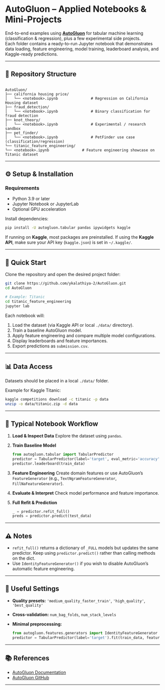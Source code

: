 # AutoGluon – Applied Notebooks & Mini-Projects

End-to-end examples using **[AutoGluon](https://auto.gluon.ai/)** for tabular machine learning (classification & regression), plus a few experimental side projects.  
Each folder contains a ready-to-run Jupyter notebook that demonstrates data loading, feature engineering, model training, leaderboard analysis, and Kaggle-ready predictions.

---

## 📁 Repository Structure

```

AutoGluon/
├── california housing price/
│   └── <notebook>.ipynb               # Regression on California Housing dataset
├── fraud_detection/
│   └── <notebook>.ipynb               # Binary classification for fraud detection
├── knot_theory/
│   └── <notebook>.ipynb               # Experimental / research sandbox
├── pet_finder/
│   └── <notebook>.ipynb               # PetFinder use case (classification/regression)
└── titanic_feature_engineering/
└── <notebook>.ipynb               # Feature engineering showcase on Titanic dataset

````

---

## ⚙️ Setup & Installation

### Requirements
- Python 3.9 or later
- Jupyter Notebook or JupyterLab
- Optional GPU acceleration

Install dependencies:
```bash
pip install -U autogluon.tabular pandas ipywidgets kaggle
````

If running on **Kaggle**, most packages are preinstalled.
If using the **Kaggle API**, make sure your API key (`kaggle.json`) is set in `~/.kaggle/`.

---

## 🚀 Quick Start

Clone the repository and open the desired project folder:

```bash
git clone https://github.com/ykalathiya-2/AutoGluon.git
cd AutoGluon

# Example: Titanic
cd titanic_feature_engineering
jupyter lab
```

Each notebook will:

1. Load the dataset (via Kaggle API or local `./data/` directory).
2. Train a baseline AutoGluon model.
3. Apply feature engineering and compare multiple model configurations.
4. Display leaderboards and feature importances.
5. Export predictions as `submission.csv`.

---

## 📊 Data Access

Datasets should be placed in a local `./data/` folder.

Example for Kaggle Titanic:

```bash
kaggle competitions download -c titanic -p data
unzip -o data/titanic.zip -d data
```

---

## 🧠 Typical Notebook Workflow

1. **Load & Inspect Data**
   Explore the dataset using `pandas`.

2. **Train Baseline Model**

   ```python
   from autogluon.tabular import TabularPredictor
   predictor = TabularPredictor(label='target', eval_metric='accuracy').fit(train_data)
   predictor.leaderboard(train_data)
   ```

3. **Feature Engineering**
   Create domain features or use AutoGluon’s `FeatureGenerator` (e.g., `TextNgramFeatureGenerator`, `FillNaFeatureGenerator`).

4. **Evaluate & Interpret**
   Check model performance and feature importance.

5. **Full Refit & Prediction**

   ```python
   _ = predictor.refit_full()
   preds = predictor.predict(test_data)
   ```

---

## ⚠️ Notes

* `refit_full()` returns a dictionary of `_FULL` models but updates the same predictor.
  Keep using `predictor.predict()` rather than calling methods on the dict.
* Use `IdentityFeatureGenerator()` if you wish to disable AutoGluon’s automatic feature engineering.

---

## 🧩 Useful Settings

* **Quality presets:** `'medium_quality_faster_train'`, `'high_quality'`, `'best_quality'`
* **Cross-validation:** `num_bag_folds`, `num_stack_levels`
* **Minimal preprocessing:**

  ```python
  from autogluon.features.generators import IdentityFeatureGenerator
  predictor = TabularPredictor(label='target').fit(train_data, feature_generator=IdentityFeatureGenerator())
  ```

---

## 📚 References

* [AutoGluon Documentation](https://auto.gluon.ai/stable/index.html)
* [AutoGluon GitHub](https://github.com/autogluon/autogluon)

---
